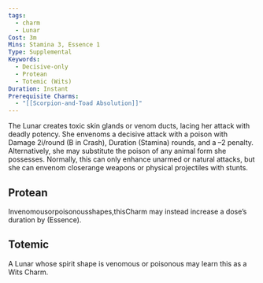 ```yaml
---
tags:
  - charm
  - Lunar
Cost: 3m
Mins: Stamina 3, Essence 1
Type: Supplemental
Keywords:
  - Decisive-only
  - Protean
  - Totemic (Wits)
Duration: Instant
Prerequisite Charms:
  - "[[Scorpion-and-Toad Absolution]]"
---
```

The Lunar creates toxic skin glands or venom ducts, lacing her attack with deadly potency. She envenoms a decisive attack with a poison with Damage 2i/round (B in Crash), Duration (Stamina) rounds, and a –2 penalty. Alternatively, she may substitute the poison of any animal form she possesses. Normally, this can only enhance unarmed or natural attacks, but she can envenom closerange weapons or physical projectiles with stunts. 
## Protean 

Invenomousorpoisonousshapes,thisCharm may instead increase a dose’s duration by (Essence). 
## Totemic 

A Lunar whose spirit shape is venomous or poisonous may learn this as a Wits Charm.